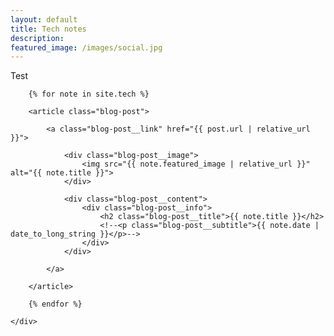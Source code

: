```yaml
---
layout: default
title: Tech notes
description: 
featured_image: /images/social.jpg
---
```


<section class="blog">
    Test
	<div class="content-wrap blog-wrap">

		{% for note in site.tech %}

		<article class="blog-post">

			<a class="blog-post__link" href="{{ post.url | relative_url }}">

				<div class="blog-post__image">
					<img src="{{ note.featured_image | relative_url }}" alt="{{ note.title }}">
				</div>

				<div class="blog-post__content">
					<div class="blog-post__info">
						<h2 class="blog-post__title">{{ note.title }}</h2>
						<!--<p class="blog-post__subtitle">{{ note.date | date_to_long_string }}</p>-->
					</div>
				</div>

			</a>

		</article>

		{% endfor %}

	</div>

</section>